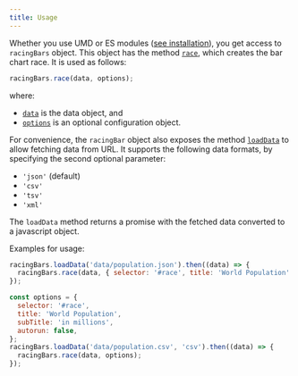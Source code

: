 ```yaml
---
title: Usage
---
```


Whether you use UMD or ES modules ([see installation](./installation.md)), you get access to `racingBars` object.
This object has the method [`race`](../documentation/api.md#racedata-options), which creates the bar chart race. It is used as follows:

```js
racingBars.race(data, options);
```

where:

- [`data`](../documentation/data.md) is the data object, and
- [`options`](../documentation/options.md) is an optional configuration object.

For convenience, the `racingBar` object also exposes the method [`loadData`](../documentation/api.md) to allow fetching data from URL.
It supports the following data formats, by specifying the second optional parameter:

- `'json'` (default)
- `'csv'`
- `'tsv'`
- `'xml'`

The `loadData` method returns a promise with the fetched data converted to a javascript object.

Examples for usage:

```js title="fetch json data from url"
racingBars.loadData('data/population.json').then((data) => {
  racingBars.race(data, { selector: '#race', title: 'World Population' });
});
```

```js title="fetch csv data from url"
const options = {
  selector: '#race',
  title: 'World Population',
  subTitle: 'in millions',
  autorun: false,
};
racingBars.loadData('data/population.csv', 'csv').then((data) => {
  racingBars.race(data, options);
});
```

